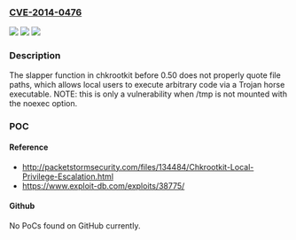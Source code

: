 ### [CVE-2014-0476](https://cve.mitre.org/cgi-bin/cvename.cgi?name=CVE-2014-0476)
![](https://img.shields.io/static/v1?label=Product&message=n%2Fa&color=blue)
![](https://img.shields.io/static/v1?label=Version&message=n%2Fa&color=blue)
![](https://img.shields.io/static/v1?label=Vulnerability&message=n%2Fa&color=brighgreen)

### Description

The slapper function in chkrootkit before 0.50 does not properly quote file paths, which allows local users to execute arbitrary code via a Trojan horse executable.  NOTE: this is only a vulnerability when /tmp is not mounted with the noexec option.

### POC

#### Reference
- http://packetstormsecurity.com/files/134484/Chkrootkit-Local-Privilege-Escalation.html
- https://www.exploit-db.com/exploits/38775/

#### Github
No PoCs found on GitHub currently.

